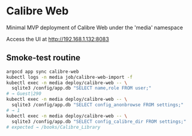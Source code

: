 # Calibre Web

Minimal MVP deployment of Calibre Web under the 'media' namespace

Access the UI at <http://192.168.1.132:8083>

## Smoke-test routine

```sh
argocd app sync calibre-web
kubectl logs -n media job/calibre-web-import -f
kubectl exec -n media deploy/calibre-web -- \
  sqlite3 /config/app.db "SELECT name,role FROM user;"
# → Guest|290
kubectl exec -n media deploy/calibre-web -- \
  sqlite3 /config/app.db "SELECT config_anonbrowse FROM settings;"
# → 1
kubectl exec -n media deploy/calibre-web -- \
  sqlite3 /config/app.db "SELECT config_calibre_dir FROM settings;"
# expected → /books/Calibre_Library
```
